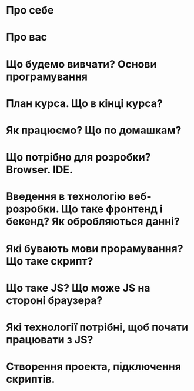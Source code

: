 # Про себе
# Про вас
# Що будемо вивчати? Основи програмування
# План курса. Що в кінці курса?
# Як працюємо? Що по домашкам?

# Що потрібно для розробки? Browser. IDE.
# Введення в технологію веб-розробки. Що таке фронтенд і бекенд? Як обробляються данні?
# Які бувають мови прорамування? Що таке скрипт?
# Що таке JS? Що може JS на стороні браузера?
# Які технології потрібні, щоб почати працювати з JS?

# Створення проекта, підключення скриптів. <script>
# debugger, console
# Перша програма "Hello, World!"
# console.log() та основи синтаксису. C-подібний синтаксис
# Помилки у консолі

# Виведення данних. alert() та модальні вікна
# Обробка данних. Змінні та базові операції з ними
# Введення данних. prompt(message, defaultValue)
# Коментарі в JS

# Строковий та числовий тип данних
# Базові арифметичні операції
# Конкатенація

